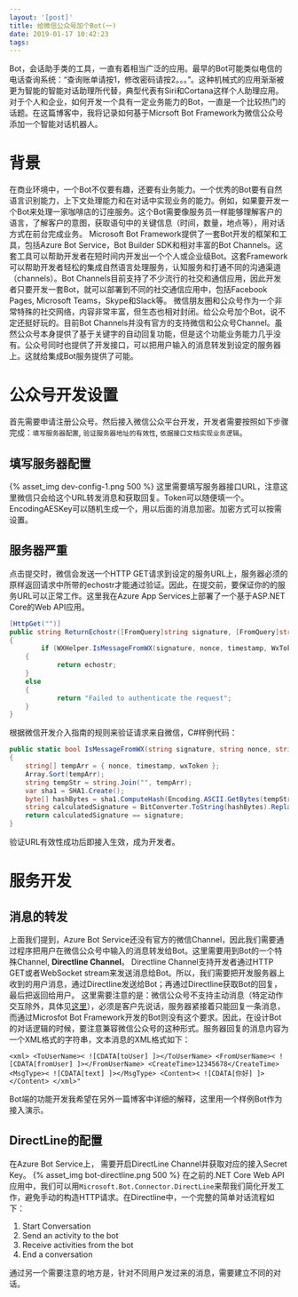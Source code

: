 ```yaml
---
layout: '[post]'
title: 给微信公众号加个Bot(一)
date: 2019-01-17 10:42:23
tags:
---
```

Bot，会话助手类的工具，一直有着相当广泛的应用。最早的Bot可能类似电信的电话查询系统：“查询账单请按1，修改密码请按2。。。”。这种机械式的应用渐渐被更为智能的智能对话助理所代替，典型代表有Siri和Cortana这样个人助理应用。对于个人和企业，如何开发一个具有一定业务能力的Bot，一直是一个比较热门的话题。在这篇博客中，我将记录如何基于Micrsoft Bot Framework为微信公众号添加一个智能对话机器人。

# 背景
在商业环境中，一个Bot不仅要有趣，还要有业务能力。一个优秀的Bot要有自然语言识别能力，上下文处理能力和在对话中实现业务的能力。例如，如果要开发一个Bot来处理一家咖啡店的订座服务。这个Bot需要像服务员一样能够理解客户的语言，了解客户的意图，获取语句中的关键信息（时间，数量，地点等），用对话方式在前台完成业务。
Microsoft Bot Framework提供了一套Bot开发的框架和工具，包括Azure Bot Service，Bot Builder SDK和相对丰富的Bot Channels。这套工具可以帮助开发者在短时间内开发出一个个人或企业级Bot。这套Framework可以帮助开发者轻松的集成自然语言处理服务，认知服务和打通不同的沟通渠道（channels）。Bot Channels目前支持了不少流行的社交和通信应用，因此开发者只要开发一套Bot，就可以部署到不同的社交通信应用中，包括Facebook Pages, Microsoft Teams，Skype和Slack等。
微信朋友圈和公众号作为一个非常特殊的社交网络，内容非常丰富，但生态也相对封闭。给公众号加个Bot，说不定还挺好玩的。目前Bot Channels并没有官方的支持微信和公众号Channel。虽然公众号本身提供了基于关键字的自动回复功能，但是这个功能业务能力几乎没有。公众号同时也提供了开发接口，可以把用户输入的消息转发到设定的服务器上。这就给集成Bot服务提供了可能。

# 公众号开发设置
首先需要申请注册公众号。然后接入微信公众平台开发，开发者需要按照如下步骤完成：`填写服务器配置`, `验证服务器地址的有效性`, `依据接口文档实现业务逻辑`。
## 填写服务器配置
{% asset_img dev-config-1.png 500 %}
这里需要填写服务器接口URL，注意这里微信只会给这个URL转发消息和获取回复。Token可以随便填一个。EncodingAESKey可以随机生成一个，用以后面的消息加密。加密方式可以按需设置。
## 服务器严重
点击提交时，微信会发送一个HTTP GET请求到设定的服务URL上，服务器必须的原样返回请求中所带的echostr才能通过验证。因此，在提交前，要保证你的的服务URL可以正常工作。这里我在Azure App Services上部署了一个基于ASP.NET Core的Web API应用。
```csharp
[HttpGet("")]
public string ReturnEchostr([FromQuery]string signature, [FromQuery]string nonce, [FromQuery]string timestamp, [FromQuery]string echostr)
{
        if (WXHelper.IsMessageFromWX(signature, nonce, timestamp, WxToken))
    {
            return echostr;
    }
    else
    {
            return "Failed to authenticate the request";
    }
}
```
根据微信开发介入指南的规则来验证请求来自微信，C#样例代码：
```csharp
public static bool IsMessageFromWX(string signature, string nonce, string timestamp, string wxToken)
{
    string[] tempArr = { nonce, timestamp, wxToken };
    Array.Sort(tempArr);
    string tempStr = string.Join("", tempArr);
    var sha1 = SHA1.Create();
    byte[] hashBytes = sha1.ComputeHash(Encoding.ASCII.GetBytes(tempStr));
    string calculatedSignature = BitConverter.ToString(hashBytes).Replace("-", "").ToLower();
    return calculatedSignature == signature;
}

```
验证URL有效性成功后即接入生效，成为开发者。

# 服务开发
## 消息的转发
上面我们提到，Azure Bot Service还没有官方的微信Channel，因此我们需要通过程序把用户在微信公众号中输入的消息转发给Bot。这里需要用到Bot的一个特殊Channel, **Directline Channel**。 Directline Channel支持开发者通过HTTP GET或者WebSocket stream来发送消息给Bot。所以，我们需要把开发服务器上收到的用户消息，通过Directline发送给Bot；再通过Directline获取Bot的回复，最后把返回给用户。
这里需要注意的是：微信公众号不支持主动消息（特定动作交互除外，具体见[这里](https://mp.weixin.qq.com/wiki?t=resource/res_main&id=mp1421140547)），必须是客户先说话，服务器紧接着只能回复一条消息，而通过Microsfot Bot Framework开发的Bot则没有这个要求。因此，在设计Bot的对话逻辑的时候，要注意兼容微信公众号的这种形式。服务器回复的消息内容为一个XML格式的字符串，文本消息的XML格式如下：
```
<xml> <ToUserName>< ![CDATA[toUser] ]></ToUserName> <FromUserName>< ![CDATA[fromUser] ]></FromUserName> <CreateTime>12345678</CreateTime> <MsgType>< ![CDATA[text] ]></MsgType> <Content>< ![CDATA[你好] ]></Content> </xml>"
```
Bot端的功能开发我希望在另外一篇博客中详细的解释，这里用一个样例Bot作为接入演示。
## DirectLine的配置
在Azure Bot Service上， 需要开启DirectLine Channel并获取对应的接入Secret Key。
{% asset_img bot-directline.png 500 %}
在之前的.NET Core Web API应用中，我们可以用`Microsoft.Bot.Connector.DirectLine`来帮我们简化开发工作，避免手动的构造HTTP请求。在Directline中，一个完整的简单对话流程如下：
1. Start Conversation
2. Send an activity to the bot
3. Receive activities from the bot
4. End a conversation

通过另一个需要注意的地方是，针对不同用户发过来的消息，需要建立不同的对话。

